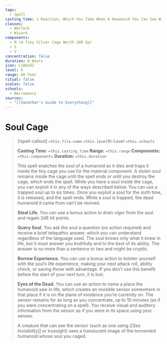 ```yaml
---
tags:
  - Spell
casting_time: 1 Reaction, Which You Take When A Humanoid You Can See Within 60 Feet Of You Dies
classes:
  - Warlock
  - Wizard
components:
  - M (A Tiny Silver Cage Worth 100 Gp)
  - S
  - V
concentration: false
duration: 8 Hours
icon: LiWand2
level: 6
range: 60 Feet
ritual: false
scales: false
schools:
  - Necromancy
sources:
  - "[[Xanathar's Guide to Everything]]"
---
```


# Soul Cage

>[!spell-callout] `=this.file.name`
>*`=this.level`th-Level `=this.schools`*
>
>**Casting Time:** `=this.casting_time`
>**Range:** `=this.range`
>**Components:** `=this.components`
>**Duration:** `=this.duration`
>
>This spell snatches the soul of a humanoid as it dies and traps it inside the tiny cage you use for the material component. A stolen soul remains inside the cage until the spell ends or until you destroy the cage, which ends the spell. While you have a soul inside the cage, you can exploit it in any of the ways described below. You can use a trapped soul up to six times. Once you exploit a soul for the sixth time, it is released, and the spell ends. While a soul is trapped, the dead humanoid it came from can’t be revived.
>
>**Steal Life.** You can use a bonus action to drain vigor from the soul and regain 2d8 hit points.
>
>**Query Soul.** You ask the soul a question (no action required) and receive a brief telepathic answer, which you can understand regardless of the language used. The soul knows only what it knew in life, but it must answer you truthfully and to the best of its ability. The answer is no more than a sentence or two and might be cryptic.
>
>**Borrow Experience.** You can use a bonus action to bolster yourself with the soul’s life experience, making your next attack roll, ability check, or saving throw with advantage. If you don’t use this benefit before the start of your next turn, it is lost.
>
>**Eyes of the Dead.** You can use an action to name a place the humanoid saw in life, which creates an invisible sensor somewhere in that place if it is on the plane of existence you’re currently on. The sensor remains for as long as you concentrate, up to 10 minutes (as if you were concentrating on a spell). You receive visual and auditory information from the sensor as if you were in its space using your senses.
>
>A creature that can see the sensor (such as one using *[[See Invisibility]]* or truesight) sees a translucent image of the tormented humanoid whose soul you caged.
>
>
